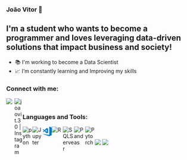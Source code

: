 ### João Vitor 👋

## I'm a student who wants to become a programmer and loves leveraging data-driven solutions that impact business and society!

- 📚 I'm working to become a Data Scientist
- 📈 I’m constantly learning and Improving my skills

### Connect with me:

[<img align="left"  width="22px" src="https://image.flaticon.com/icons/png/512/124/124011.png" />](https://www.linkedin.com/in/joaovitps/)
[<img align="left" alt="joaovit.30 | Instagram" width="22px" src="https://image.flaticon.com/icons/png/512/1384/1384063.png" />](https://www.instagram.com/joaovit.30/)

<br />

### Languages and Tools:

<div style="display: inline_block">
<img align="left" alt="python" width="26px" src="https://img.icons8.com/color/48/000000/python--v1.png" />
<img align="left" alt="Jupyter" width="26px" src="https://upload.wikimedia.org/wikipedia/commons/thumb/3/38/Jupyter_logo.svg/518px-Jupyter_logo.svg.png" />
<img align="left" alt="visual studio code" width="26px" src="https://raw.githubusercontent.com/github/explore/80688e429a7d4ef2fca1e82350fe8e3517d3494d/topics/visual-studio-code/visual-studio-code.png" />
<img align="left" alt="R" width="30px" src="https://image.flaticon.com/icons/png/512/2103/2103665.png" />
<img align="left" alt="SQLServer" width="30px" src="https://cdn3.iconfinder.com/data/icons/file-extension-11/512/sql-file-extension-format-digital-256.png" />
<img align="left" alt="Pandas" width="30px" src="https://upload.wikimedia.org/wikipedia/commons/thumb/2/22/Pandas_mark.svg/1200px-Pandas_mark.svg.png" />
<img align="left" alt="Pytorch" width="26px" src="https://upload.wikimedia.org/wikipedia/commons/thumb/1/10/PyTorch_logo_icon.svg/1200px-PyTorch_logo_icon.svg.png" />
</div>

<br />
<br />

<div>
  <img height="180em" src="https://github-readme-stats.vercel.app/api?username=joaovitps&show_icons=true&theme=dark&include_all_commits=true&count_private=true"/>
  <img height="180em" src="https://github-readme-stats.vercel.app/api/top-langs/?username=joaovitps&layout=compact&langs_count=16&theme=dark"/>
</div>
